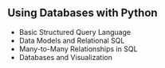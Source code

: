 ## **Using Databases with Python**

- Basic Structured Query Language
- Data Models and Relational SQL
- Many-to-Many Relationships in SQL
- Databases and Visualization
